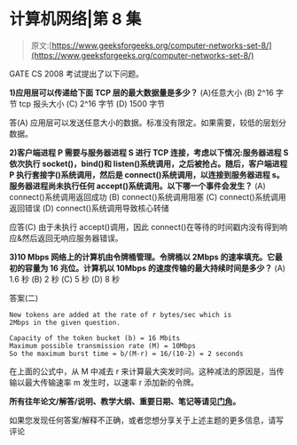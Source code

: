 # 计算机网络|第 8 集

> 原文:[https://www.geeksforgeeks.org/computer-networks-set-8/](https://www.geeksforgeeks.org/computer-networks-set-8/)

GATE CS 2008 考试提出了以下问题。

**1)应用层可以传递给下面 TCP 层的最大数据量是多少？**
(A)任意大小
(B) 2^16 字节 tcp 报头大小
(C) 2^16 字节
(D) 1500 字节

答(A)
应用层可以发送任意大小的数据。标准没有限定。如果需要，较低的层划分数据。

**2)客户端进程 P 需要与服务器进程 S 进行 TCP 连接，考虑以下情况:服务器进程 S 依次执行 socket()，bind()和 listen()系统调用，之后被抢占。随后，客户端进程 P 执行套接字()系统调用，然后是 connect()系统调用，以连接到服务器进程 s。服务器进程尚未执行任何 accept()系统调用。以下哪一个事件会发生？**
(A) connect()系统调用返回成功
(B) connect()系统调用阻塞
(C) connect()系统调用返回错误
(D) connect()系统调用导致核心转储

应答(C)
由于未执行 accept()调用，因此 connect()在等待的时间戳内没有得到响应&然后返回无响应服务器错误。

**3)10 Mbps 网络上的计算机由令牌桶管理。令牌桶以 2Mbps 的速率填充。它最初的容量为 16 兆位。计算机以 10Mbps 的速度传输的最大持续时间是多少？**
(A) 1.6 秒
(B) 2 秒
(C) 5 秒
(D) 8 秒

答案(二)

```
New tokens are added at the rate of r bytes/sec which is 
2Mbps in the given question. 

Capacity of the token bucket (b) = 16 Mbits
Maximum possible transmission rate (M) = 10Mbps
So the maximum burst time = b/(M-r) = 16/(10-2) = 2 seconds

```

在上面的公式中，从 M 中减去 r 来计算最大突发时间。这种减法的原因是，当传输以最大传输速率 m 发生时，以速率 r 添加新的令牌。

**所有往年论文/解答/说明、教学大纲、重要日期、笔记等请见[门角](http://geeksquiz.com/gate-corner-2/)。**

如果您发现任何答案/解释不正确，或者您想分享关于上述主题的更多信息，请写评论